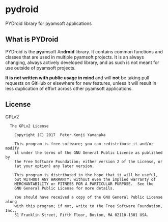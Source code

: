 # pydroid
PYDroid library for pyamsoft applications

## What is PYDroid

PYDroid is the **py**amsoft An**droid** library. It contains common
functions and classes that are used in multiple pyamsoft projects.
It is an always changing, always actively developed library, and as
such is not meant for use outside of pyamsoft projects.

**It is not written with public usage in mind** and will **not** be taking pull
requests on GitHub or elsewhere for new features, unless it will result
in less duplication of effort across other pyamsoft applications.

## License

GPLv2

```
  The GPLv2 License

    Copyright (C) 2017  Peter Kenji Yamanaka

    This program is free software; you can redistribute it and/or modify
    it under the terms of the GNU General Public License as published by
    the Free Software Foundation; either version 2 of the License, or
    (at your option) any later version.

    This program is distributed in the hope that it will be useful,
    but WITHOUT ANY WARRANTY; without even the implied warranty of
    MERCHANTABILITY or FITNESS FOR A PARTICULAR PURPOSE.  See the
    GNU General Public License for more details.

    You should have received a copy of the GNU General Public License along
    with this program; if not, write to the Free Software Foundation, Inc.,
    51 Franklin Street, Fifth Floor, Boston, MA 02110-1301 USA.
```

